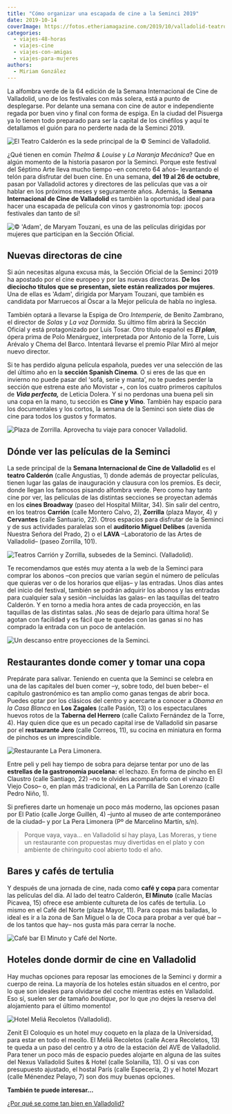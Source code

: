 ```yaml
---
title: "Cómo organizar una escapada de cine a la Seminci 2019"
date: 2019-10-14
coverImage: https://fotos.etheriamagazine.com/2019/10/valladolid-teatro-calderon-seminci.jpg
categories: 
  - viajes-48-horas
  - viajes-cine
  - viajes-con-amigas
  - viajes-para-mujeres
authors: 
  - Miriam González
---
```


La alfombra verde de la 64 edición de la Semana Internacional de Cine de Valladolid, uno 
de los festivales con más solera, está a punto de desplegarse. Por delante una semana 
con cine de autor e independiente regada por buen vino y final con forma de espiga. En 
la ciudad del Pisuerga ya lo tienen todo preparado para ser la capital de los cinéfilos 
y aquí te detallamos el guión para no perderte nada de la Seminci 2019. 

![El Teatro Calderón es la sede principal de la © Seminci de Valladolid.](https://fotos.etheriamagazine.com/2019/10/valladolid-teatro-calderon-seminci.jpg "El Teatro Calderón es la sede principal de la © Seminci de Valladolid.")

¿Qué tienen en común _Thelma & Louise_ y _La Naranja Mecánica_? Que en algún momento de 
la historia pasaron por la Seminci. Porque este festival del Séptimo Arte lleva mucho 
tiempo –en concreto 64 años– levantando el telón para disfrutar del buen cine. En una 
semana, **del 19 al 26 de octubre**, pasan por Valladolid actores y directores de las 
películas que vas a oír hablar en los próximos meses y seguramente años. Además, la 
**Semana Internacional de Cine de Valladolid** es también la oportunidad ideal para 
hacer una escapada de película con vinos y gastronomía top: ¡pocos festivales dan tanto 
de sí! 

![© 'Adam', de Maryam Touzani, es una de las películas dirigidas por mujeres que participan en la Sección Oficial.](https://fotos.etheriamagazine.com/2019/10/adam-seminci-valladolid.jpg "© 'Adam', de Maryam Touzani, es una de las películas dirigidas por mujeres que participan en la Sección Oficial.")

## Nuevas directoras de cine

Si aún necesitas alguna excusa más, la Sección Oficial de la Seminci 2019 ha apostado 
por el cine europeo y por las nuevas directoras. **De los dieciocho títulos que se 
presentan, siete están realizados por mujeres**. Una de ellas es 'Adam', dirigida por 
Maryam Touzani, que también es candidata por Marruecos al Óscar a la Mejor película de 
habla no inglesa. 

También optará a llevarse la Espiga de Oro _Intemperie,_ de Benito Zambrano, el director 
de _Solas_ y _La voz Dormida._ Su último film abrirá la Sección Oficial y está 
protagonizado por Luis Tosar. Otro título español es **_El plan_**, ópera prima de Polo 
Menárguez, interpretada por Antonio de la Torre, Luis Arévalo y Chema del Barco. 
Intentará llevarse el premio Pilar Miró al mejor nuevo director. 

Si te has perdido alguna película española, puedes ver una selección de las del último 
año en la **sección Spanish Cinema**. O si eres de las que en invierno no puede pasar 
del ‘sofá, serie y manta’, no te puedes perder la sección que estrena este año Movistar 
+, con los cuatro primeros capítulos de **_Vida perfecta,_** de Leticia Dolera. Y si no 
perdonas una buena peli sin una copa en la mano, tu sección es **Cine y Vino**. También 
hay espacio para los documentales y los cortos, la semana de la Seminci son siete días 
de cine para todos los gustos y formatos. 

![Plaza de Zorrilla. Aprovecha tu viaje para conocer Valladolid.](https://fotos.etheriamagazine.com/2019/10/valladolid-Plaza-Zorilla.jpg "Plaza de Zorrilla. Aprovecha tu viaje para conocer Valladolid. ©M.G.")

## Dónde ver las películas de la Seminci

La sede principal de la **Semana Internacional de Cine de Valladolid** es el **teatro 
Calderón** (calle Angustias, 1) donde además de proyectar películas, tienen lugar las 
galas de inauguración y clausura con los premios. Es decir, donde llegan los famosos 
pisando alfombra verde. Pero como hay tanto cine por ver, las películas de las distintas 
secciones se proyectan además en los **cines Broadway** (paseo del Hospital Militar, 
34). Sin salir del centro, en los teatros **Carrión** (calle Montero Calvo, 2), 
**Zorrilla** (plaza Mayor, 4) y **Cervantes** (calle Santuario, 22). Otros espacios para 
disfrutar de la Seminci y de sus actividades paralelas son el **auditorio Miguel 
Delibes** (avenida Nuestra Señora del Prado, 2) o el **LAVA** –Laboratorio de las Artes 
de Valladolid– (paseo Zorrilla, 101). 

![Teatros Carrión y Zorrilla, subsedes de la Seminci. (Valladolid).](https://fotos.etheriamagazine.com/2019/10/valladolid-Teatro-Carrion-teatro-zorrilla.jpg "Teatros Carrión y Zorrilla, subsedes de la Seminci. (Valladolid). © M.G.")

Te recomendamos que estés muy atenta a la web de la Seminci para comprar los abonos –con 
precios que varían según el número de películas que quieras ver o de los horarios que 
elijas– y las entradas. Unos días antes del inicio del festival, también se podrán 
adquirir los abonos y las entradas para cualquier sala y sesión –incluidas las galas– en 
las taquillas del teatro Calderón. Y en torno a media hora antes de cada proyección, en 
las taquillas de las distintas salas. ¡No seas de dejarlo para última hora! Se agotan 
con facilidad y es fácil que te quedes con las ganas si no has comprado la entrada con 
un poco de antelación. 

![Un descanso entre proyecciones de la Seminci.](https://fotos.etheriamagazine.com/2019/10/valladolid-seminci-teatro-calderon.jpg "Un descanso entre proyecciones de la © Seminci.")

## Restaurantes donde comer y tomar una copa

Prepárate para salivar. Teniendo en cuenta que la Seminci se celebra en una de las 
capitales del buen comer –y, sobre todo, del buen beber– el capítulo gastronómico es tan 
amplio como ganas tengas de abrir boca. Puedes optar por los clásicos del centro y 
acercarte a conocer a _Obama en la Casa Blanca_ en **Los Zagales** (calle Pasión, 13) o 
los espectaculares huevos rotos de la **Taberna del Herrero** (calle Calixto Fernández 
de la Torre, 4). Hay quien dice que es un pecado capital irse de Valladolid sin pasarse 
por el **restaurante Jero** (calle Correos, 11), su cocina en miniatura en forma de 
pinchos es un imprescindible. 

![Restaurante La Pera Limonera.](https://fotos.etheriamagazine.com/2019/09/Valladolid-La-Pera-Limonera.jpg "Restaurante La Pera Limonera. ©M.G.")

Entre peli y peli hay tiempo de sobra para dejarse tentar por uno de las **estrellas de 
la gastronomía pucelana:** el lechazo. En forma de pincho en El Claustro (calle 
Santiago, 22) –no te olvides acompañarlo con el vinazo El Viejo Coso– o, en plan más 
tradicional, en La Parrilla de San Lorenzo (calle Pedro Niño, 1). 

Si prefieres darte un homenaje un poco más moderno, las opciones pasan por El Patio 
(calle Jorge Guillén, 4) –junto al museo de arte contemporáneo de la ciudad– y por La 
Pera Limonera (Pº de Marcelino Martín, s/n). 

> Porque vaya, vaya... en Valladolid sí hay playa, Las Moreras, y tiene un restaurante con 
> propuestas muy divertidas en el plato y con ambiente de chiringuito cool abierto todo el 
> año. 

## Bares y cafés de tertulia

Y después de una jornada de cine, nada como **café y copa** para comentar las películas 
del día. Al lado del teatro Calderón, **El Minuto** (calle Macías Picavea, 15) ofrece 
ese ambiente cultureta de los cafés de tertulia. Lo mismo en el Café del Norte (plaza 
Mayor, 11). Para copas más bailadas, lo ideal es ir a la zona de San Miguel o la de Coca 
para probar a ver qué bar –de los tantos que hay– nos gusta más para cerrar la noche. 

![Café bar El Minuto y Café del Norte.](https://fotos.etheriamagazine.com/2019/09/valladolid-cafe-del-norte-el-minuto.jpg "Café bar El Minuto y Café del Norte. © M.G.")

## Hoteles donde dormir de cine en Valladolid

Hay muchas opciones para reposar las emociones de la Seminci y dormir a cuerpo de reina. 
La mayoría de los hoteles están situados en el centro, por lo que son ideales para 
olvidarse del coche mientras estés en Valladolid. Eso sí, suelen ser de tamaño 
_boutique_, por lo que ¡no dejes la reserva del alojamiento para el último momento! 

![Hotel Meliá Recoletos (Valladolid).](https://fotos.etheriamagazine.com/2019/09/valladolid-hotel-Melia-Recoletos.jpg "Hotel Meliá Recoletos (Valladolid). © M.G.")

Zenit El Coloquio es un hotel muy coqueto en la plaza de la Universidad, para estar en 
todo el meollo. El Meliá Recoletos (calle Acera Recoletos, 13) te queda a un paso del 
centro y a otro de la estación del AVE de Valladolid. Para tener un poco más de espacio 
puedes alojarte en alguna de las suites del Nexus Valladolid Suites & Hotel (calle 
Solanilla, 13). O si vas con presupuesto ajustado, el hostal París (calle Especería, 2) 
y el hotel Mozart (calle Ménendez Pelayo, 7) son dos muy buenas opciones. 

**También te puede interesar...** 

[¿Por qué se come tan bien en 
Valladolid?](https://etheriamagazine.com/2019/01/31/bares-imprescindibles-finde-valladolid/)
